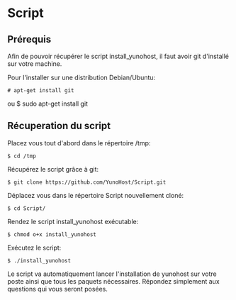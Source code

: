 # Script

## Prérequis

Afin de pouvoir récupérer le script install_yunohost, il faut avoir git d'installé sur votre machine.

Pour l'installer sur une distribution Debian/Ubuntu:

    # apt-get install git
ou
    $ sudo apt-get install git

## Récuperation du script

Placez vous tout d'abord dans le répertoire /tmp:

    $ cd /tmp

Récupérez le script grâce à git:

    $ git clone https://github.com/YunoHost/Script.git

Déplacez vous dans le répertoire Script nouvellement cloné:

    $ cd Script/

Rendez le script install_yunohost exécutable:

    $ chmod o+x install_yunohost

Exécutez le script:

    $ ./install_yunohost


Le script va automatiquement lancer l'installation de yunohost sur votre poste ainsi que tous les paquets nécessaires. Répondez simplement aux questions qui vous seront posées.
